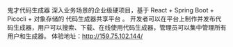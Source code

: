 鬼才代码生成器
深入业务场景的企业级硬项目，基于 React + Spring Boot + Picocli + 对象存储的 代码生成器共享平台 。
开发者可以在平台上制作并发布代码生成器，用户可以搜索、下载、在线使用代码生成器，管理员可以集中管理所有用户和生成器。
体验地址：http://159.75.102.144/
